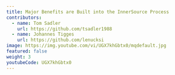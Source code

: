 ```yaml
---
title: Major Benefits are Built into the InnerSource Process
contributors:
  - name: Tom Sadler
    url: https://github.com/tsadler1988
  - name: Johannes Tigges
    url: https://github.com/lenucksi
image: https://img.youtube.com/vi/UGX7khGbtx0/mqdefault.jpg
featured: false
weight: 3
youtubeCode: UGX7khGbtx0
---
```

<!--- This file autogenerated from https://github.com/InnerSourceCommons/InnerSourceLearningPath/blob/master/scripts -->